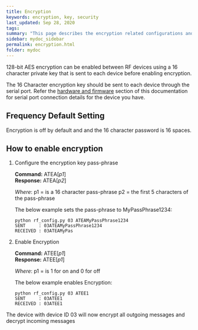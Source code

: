 ```yaml
---
title: Encryption
keywords: encryption, key, security
last_updated: Sep 28, 2020
tags:  
summary: "This page describes the encryption related configurations and how to enable encryption."
sidebar: mydoc_sidebar
permalink: encryption.html
folder: mydoc
---
```


128-bit AES encryption can be enabled between RF devices using a 16 character private key that is sent to each device before enabling encryption.

The 16 Character encryption key should be sent to each device through the serial port. Refer the [hardware and firmware](hardware_and_firmware.html) section of this documentation for serial port connection details for the device you have.   

## Frequency Default Setting
Encryption is off by default and and the 16 character password is 16 spaces. 

## How to enable encryption 

1. Configure the encryption key pass-phrase 

    **Command:** ATEA[*p1*] <br>
    **Response:** ATEA[*p2*]

    *Where*: p1 = is a 16 character pass-phrase
             p2 = the first 5 characters of the pass-phrase

    The below example sets the pass-phrase to MyPassPhrase1234:

    ```
    python rf_config.py 03 ATEAMyPassPhrase1234 
    SENT     : 03ATEAMyPassPhrase1234
    RECEIVED : 03ATEAMyPas
    ```

2. Enable Encryption

    **Command:** ATEE[*p1*] <br>
    **Response:** ATEE[*p1*]

    *Where*: p1 = is 1 for on and 0 for off

    The below example enables Encryption:

    ```
    python rf_config.py 03 ATEE1 
    SENT     : 03ATEE1
    RECEIVED : 03ATEE1
    ```

The device with device ID 03 will now encrypt all outgoing messages and decrypt incoming messages  
